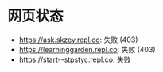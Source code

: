 # 网页状态
- https://ask.skzey.repl.co: 失败 (403)
- https://learninggarden.repl.co: 失败 (403)
- https://start--stpstyc.repl.co: 失败
